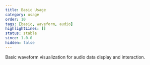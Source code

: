 ```yaml
---
title: Basic Usage
category: usage
order: 10
tags: [basic, waveform, audio]
highlightLines: []
status: stable
since: 1.0.0
hidden: false
---
```


Basic waveform visualization for audio data display and interaction.
